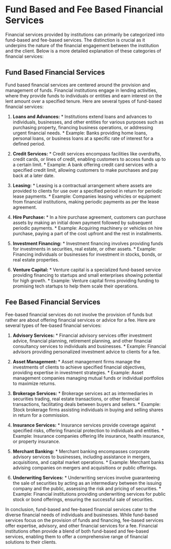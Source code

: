 # Fund Based and Fee Based Financial Services

Financial services provided by institutions can primarily be categorized into fund-based and fee-based services. The distinction is crucial as it underpins the nature of the financial engagement between the institution and the client. Below is a more detailed explanation of these categories of financial services:

## Fund Based Financial Services

Fund based financial services are centered around the provision and management of funds. Financial institutions engage in lending activities, where they provide funds to individuals or entities and earn interest on the lent amount over a specified tenure. Here are several types of fund-based financial services:

1. **Loans and Advances:**
       * Institutions extend loans and advances to individuals, businesses, and other entities for various purposes such as purchasing property, financing business operations, or addressing urgent financial needs.
       * Example: Banks providing home loans, personal loans, or business loans at a specific rate of interest for a defined period.

2. **Credit Services:**
       * Credit services encompass facilities like overdrafts, credit cards, or lines of credit, enabling customers to access funds up to a certain limit.
       * Example: A bank offering credit card services with a specified credit limit, allowing customers to make purchases and pay back at a later date.

3. **Leasing:**
       * Leasing is a contractual arrangement where assets are provided to clients for use over a specified period in return for periodic lease payments.
       * Example: Companies leasing vehicles or equipment from financial institutions, making periodic payments as per the lease agreement.

4. **Hire Purchase:**
       * In a hire purchase agreement, customers can purchase assets by making an initial down payment followed by subsequent periodic payments.
       * Example: Acquiring machinery or vehicles on hire purchase, paying a part of the cost upfront and the rest in installments.

5. **Investment Financing:**
       * Investment financing involves providing funds for investments in securities, real estate, or other assets.
       * Example: Financing individuals or businesses for investment in stocks, bonds, or real estate properties.

6. **Venture Capital:**
       * Venture capital is a specialized fund-based service providing financing to startups and small enterprises showing potential for high growth.
       * Example: Venture capital firms providing funding to promising tech startups to help them scale their operations.

## Fee Based Financial Services

Fee-based financial services do not involve the provision of funds but rather are about offering financial services or advice for a fee. Here are several types of fee-based financial services:

1. **Advisory Services:**
       * Financial advisory services offer investment advice, financial planning, retirement planning, and other financial consultancy services to individuals and businesses.
       * Example: Financial advisors providing personalized investment advice to clients for a fee.

2. **Asset Management:**
       * Asset management firms manage the investments of clients to achieve specified financial objectives, providing expertise in investment strategies.
       * Example: Asset management companies managing mutual funds or individual portfolios to maximize returns.

3. **Brokerage Services:**
       * Brokerage services act as intermediaries in securities trading, real estate transactions, or other financial transactions, facilitating deals between buyers and sellers.
       * Example: Stock brokerage firms assisting individuals in buying and selling shares in return for a commission.

4. **Insurance Services:**
       * Insurance services provide coverage against specified risks, offering financial protection to individuals and entities.
       * Example: Insurance companies offering life insurance, health insurance, or property insurance.

5. **Merchant Banking:**
       * Merchant banking encompasses corporate advisory services to businesses, including assistance in mergers, acquisitions, and capital market operations.
       * Example: Merchant banks advising companies on mergers and acquisitions or public offerings.

6. **Underwriting Services:**
       * Underwriting services involve guaranteeing the sale of securities by acting as an intermediary between the issuing company and the public, assessing the risk and pricing of securities.
       * Example: Financial institutions providing underwriting services for public stock or bond offerings, ensuring the successful sale of securities.

In conclusion, fund-based and fee-based financial services cater to the diverse financial needs of individuals and businesses. While fund-based services focus on the provision of funds and financing, fee-based services offer expertise, advisory, and other financial services for a fee. Financial institutions often provide a blend of both fund-based and fee-based services, enabling them to offer a comprehensive range of financial solutions to their clients.